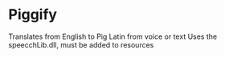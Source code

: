 # Piggify
Translates from English to Pig Latin from voice or text
Uses the speecchLib.dll, must be added to resources
